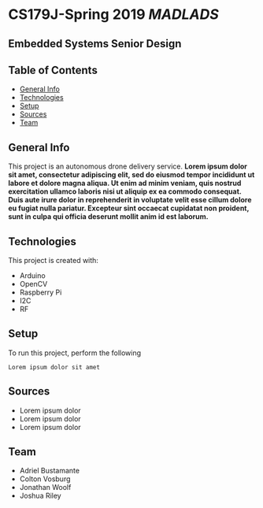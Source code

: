 # CS179J-Spring 2019 *MADLADS*
## Embedded Systems Senior Design

## Table of Contents
* [General Info](#general-info)
* [Technologies](#technologies)
* [Setup](#setup)
* [Sources](#sources)
* [Team](#team)

## General Info
This project is an autonomous drone delivery service. **Lorem ipsum dolor sit amet, consectetur adipiscing elit, sed do eiusmod tempor incididunt ut labore et dolore magna aliqua. Ut enim ad minim veniam, quis nostrud exercitation ullamco laboris nisi ut aliquip ex ea commodo consequat. Duis aute irure dolor in reprehenderit in voluptate velit esse cillum dolore eu fugiat nulla pariatur. Excepteur sint occaecat cupidatat non proident, sunt in culpa qui officia deserunt mollit anim id est laborum.**

## Technologies
This project is created with:

* Arduino
* OpenCV
* Raspberry Pi
* I2C
* RF

## Setup
To run this project, perform the following

```
Lorem ipsum dolor sit amet
```

## Sources

* Lorem ipsum dolor
* Lorem ipsum dolor
* Lorem ipsum dolor

## Team

* Adriel Bustamante
* Colton Vosburg
* Jonathan Woolf
* Joshua Riley
